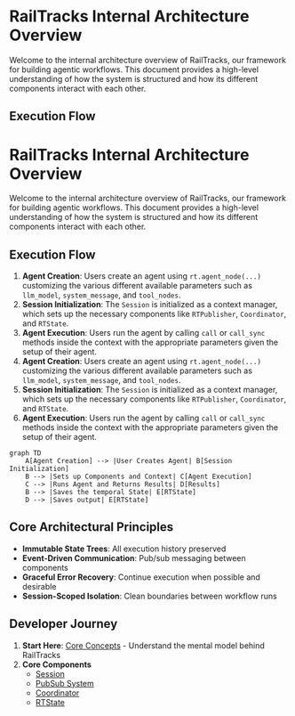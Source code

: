 # RailTracks Internal Architecture Overview

Welcome to the internal architecture overview of RailTracks, our framework for building agentic workflows. This document provides a high-level understanding of how the system is structured and how its different components interact with each other.

## Execution Flow
# RailTracks Internal Architecture Overview

Welcome to the internal architecture overview of RailTracks, our framework for building agentic workflows. This document provides a high-level understanding of how the system is structured and how its different components interact with each other.

## Execution Flow

1. **Agent Creation**: Users create an agent using `rt.agent_node(...)` customizing the various different available parameters such as `llm_model`, `system_message`, and `tool_nodes`. 
2. **Session Initialization**: The `Session` is initialized as a context manager, which sets up the necessary components like `RTPublisher`, `Coordinator`, and `RTState`.
3. **Agent Execution**: Users run the agent by calling `call` or `call_sync` methods inside the context with the appropriate parameters given the setup of their agent.
1. **Agent Creation**: Users create an agent using `rt.agent_node(...)` customizing the various different available parameters such as `llm_model`, `system_message`, and `tool_nodes`. 
2. **Session Initialization**: The `Session` is initialized as a context manager, which sets up the necessary components like `RTPublisher`, `Coordinator`, and `RTState`.
3. **Agent Execution**: Users run the agent by calling `call` or `call_sync` methods inside the context with the appropriate parameters given the setup of their agent.

```mermaid
graph TD
    A[Agent Creation] --> |User Creates Agent| B[Session Initialization]
    B --> |Sets up Components and Context| C[Agent Execution]
    C --> |Runs Agent and Returns Results| D[Results]
    B --> |Saves the temporal State| E[RTState]
    D --> |Saves output| E[RTState]
```

## Core Architectural Principles
- **Immutable State Trees**: All execution history preserved
- **Event-Driven Communication**: Pub/sub messaging between components  
- **Graceful Error Recovery**: Continue execution when possible and desirable
- **Session-Scoped Isolation**: Clean boundaries between workflow runs

## Developer Journey

1. **Start Here**: [Core Concepts](concepts.md) - Understand the mental model behind RailTracks
2. **Core Components**
    - [Session](session.md)
    - [PubSub System](pubsub.md)
    - [Coordinator](coordinator.md)
    - [RTState](rtstate.md)